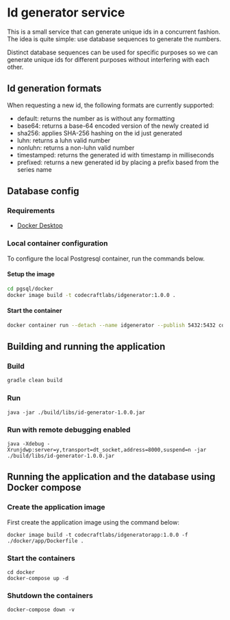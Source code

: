 # Id generator service #

This is a small service that can generate unique ids in a concurrent fashion. The idea is quite simple: use database sequences
to generate the numbers.

Distinct database sequences can be used for specific purposes so we can generate unique ids for different purposes without
interfering with each other.

## Id generation formats

When requesting a new id, the following formats are currently supported:
- default: returns the number as is without any formatting
- base64: returns a base-64 encoded version of the newly created id
- sha256: applies SHA-256 hashing on the id just generated
- luhn: returns a luhn valid number
- nonluhn: returns a non-luhn valid number
- timestamped: returns the generated id with timestamp in milliseconds
- prefixed: returns a new generated id by placing a prefix based from the series name

## Database config ##

### Requirements ###

* [Docker Desktop](https://www.docker.com/products/docker-desktop/)

### Local container configuration ###
To configure the local Postgresql container, run the commands below.

#### Setup the image
```bash
cd pgsql/docker
docker image build -t codecraftlabs/idgenerator:1.0.0 .
```

#### Start the container
```bash
docker container run --detach --name idgenerator --publish 5432:5432 codecraftlabs/idgenerator:1.0.0
```

## Building and running the application

### Build
```bash
gradle clean build
```

### Run

```shell
java -jar ./build/libs/id-generator-1.0.0.jar
```

### Run with remote debugging enabled 

```shell
java -Xdebug -Xrunjdwp:server=y,transport=dt_socket,address=8000,suspend=n -jar ./build/libs/id-generator-1.0.0.jar
```

## Running the application and the database using Docker compose

### Create the application image

First create the application image using the command below:
```shell
docker image build -t codecraftlabs/idgeneratorapp:1.0.0 -f ./docker/app/Dockerfile .
```

### Start the containers
```
cd docker
docker-compose up -d
```

### Shutdown the containers
```
docker-compose down -v
```